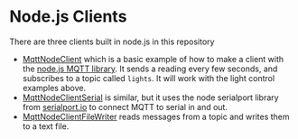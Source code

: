 # Node.js Clients

There are three clients built in node.js in this repository
* [MqttNodeClient]({{site.codeurl}}/node-clients/MqttNodeClient/) which is a basic example of how to make a client with the [node.js MQTT library](https://www.npmjs.com/package/mqtt). It sends a reading every few seconds, and subscribes to a topic called `lights`. It will work with the light control examples above.  
* [MqttNodeClientSerial]({{site.codeurl}}/node-clients/MqttNodeClientSerial/) is similar, but it uses the node serialport library from [serialport.io](https://serialport.io/docs) to connect MQTT to serial in and out.
* [MqttNodeClientFileWriter]({{site.codeurl}}/node-clients/MqttNodeClientFileWriter/) reads messages from a topic and writes them to a text file.
